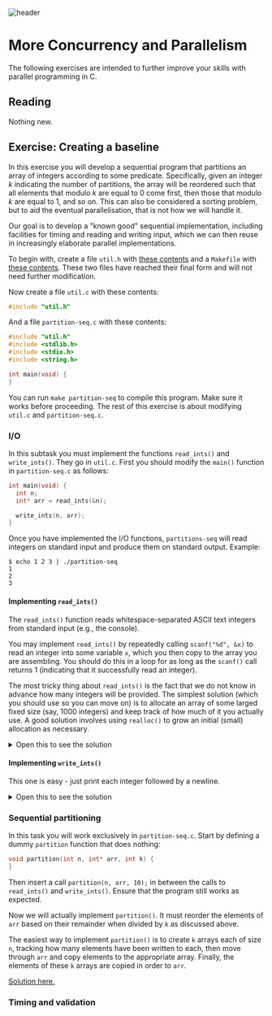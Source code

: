 ![header](header.png)

# More Concurrency and Parallelism

The following exercises are intended to further improve your skills
with parallel programming in C.

## Reading

Nothing new.

## Exercise: Creating a baseline

In this exercise you will develop a sequential program that partitions
an array of integers according to some predicate. Specifically, given
an integer *k* indicating the number of partitions, the array will be
reordered such that all elements that modulo *k* are equal to 0 come
first, then those that modulo *k* are equal to 1, and so on. This can
also be considered a sorting problem, but to aid the eventual
parallelisation, that is not how we will handle it.

Our goal is to develop a "known good" sequential implementation,
including facilities for timing and reading and writing input, which
we can then reuse in increasingly elaborate parallel implementations.

To begin with, create a file `util.h` with [these
contents](solutions/util.h) and a `Makefile` with [these
contents](solutions/Makefile). These two files have reached their
final form and will not need further modification.

Now create a file `util.c` with these contents:

```C
#include "util.h"
```

And a file `partition-seq.c` with these contents:

```C
#include "util.h"
#include <stdlib.h>
#include <stdio.h>
#include <string.h>

int main(void) {
}
```

You can run `make partition-seq` to compile this program. Make sure it
works before proceeding. The rest of this exercise is about modifying
`util.c` and `partition-seq.c`.

### I/O

In this subtask you must implement the functions `read_ints()` and
`write_ints()`. They go in `util.c`. First you should modify the
`main()` function in `partition-seq.c` as follows:

```C
int main(void) {
  int n;
  int* arr = read_ints(&n);

  write_ints(n, arr);
}
```

Once you have implemented the I/O functions, `partitions-seq` will
read integers on standard input and produce them on standard output.
Example:

```
$ echo 1 2 3 | ./partition-seq
1
2
3
```

#### Implementing `read_ints()`

The `read_ints()` function reads whitespace-separated ASCII text
integers from standard input (e.g., the console).

You may implement `read_ints()` by repeatedly calling `scanf("%d",
&x)` to read an integer into some variable `x`, which you then copy to
the array you are assembling. You should do this in a loop for as long
as the `scanf()` call returns 1 (indicating that it successfully read
an integer).

The most tricky thing about `read_ints()` is the fact that we do not
know in advance how many integers will be provided. The simplest
solution (which you should use so you can move on) is to allocate an
array of some larged fixed size (say, 1000 integers) and keep track of
how much of it you actually use. A good solution involves using
`realloc()` to grow an initial (small) allocation as necessary.

<details>
<summary>Open this to see the solution</summary>

```C
int* read_ints(int *n) {
  int capacity = 10;
  int used = 0;

  int *arr = malloc(capacity * sizeof(int));

  while (scanf("%d", &arr[used]) == 1) {
    used++;
    if (used == capacity) {
      capacity *= 2;
      arr = realloc(arr, capacity * sizeof(int));
    }
  }

  *n = used;
  return arr;
}
```

</details>

#### Implementing `write_ints()`

This one is easy - just print each integer followed by a newline.

<details>
<summary>Open this to see the solution</summary>

```C
void write_ints(int n, int *arr) {
  for (int i = 0; i < n; i++) {
    printf("%d\n", arr[i]);
  }
}
```

</details>

### Sequential partitioning

In this task you will work exclusively in `partition-seq.c`. Start by
defining a dummy `partition` function that does nothing:

```C
void partition(int n, int* arr, int k) {
}
```

Then insert a call `partition(n, arr, 10);` in between the calls to
`read_ints()` and `write_ints()`. Ensure that the program still works
as expected.

Now we will actually implement `partition()`. It must reorder the
elements of `arr` based on their remainder when divided by `k` as
discussed above.

The easiest way to implement `partition()` is to create `k` arrays
each of size `n`, tracking how many elements have been written to
each, then move through `arr` and copy elements to the appropriate
array. Finally, the elements of these `k` arrays are copied in order
to `arr`.

[Solution here.](solutions/partition-seq.c)

### Timing and validation
